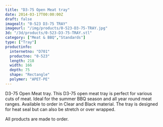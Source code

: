 ```yaml
---
title: "D3-75 Open Meat tray"
date: 2014-03-17T00:00:00Z
draft: false
imagealt: "0-523 D3-75 TRAY"
imageurl: "/img/products/0-523-D3-75-TRAY.jpg"
3d: "/3d/products/0-523-D3-75-TRAY.stl"
category: ["Meat & BBQ","Standards"]
type: ["Tray"]
productinfo:
  internetno: "D701"
  productno: "0-523"
  length: 218
  width: 166
  depth: 75
  shape: "Rectangle"
  polymer: "APET-PE"
---
```

D3-75 Open Meat tray. This D3-75 open meat tray is perfect for various cuts of meat. Ideal for the summer BBQ season and all year round meat ranges. Available to order in Clear and Black material. The tray is designed for heat seal but can also be stretch or over wrapped.

All products are made to order.